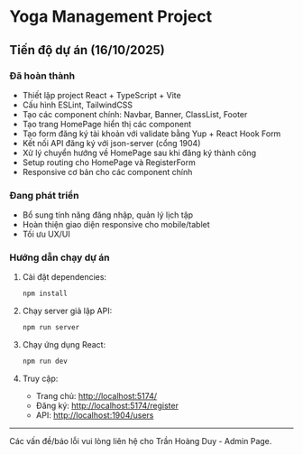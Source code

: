# Yoga Management Project

## Tiến độ dự án (16/10/2025)

### Đã hoàn thành

- Thiết lập project React + TypeScript + Vite
- Cấu hình ESLint, TailwindCSS
- Tạo các component chính: Navbar, Banner, ClassList, Footer
- Tạo trang HomePage hiển thị các component
- Tạo form đăng ký tài khoản với validate bằng Yup + React Hook Form
- Kết nối API đăng ký với json-server (cổng 1904)
- Xử lý chuyển hướng về HomePage sau khi đăng ký thành công
- Setup routing cho HomePage và RegisterForm
- Responsive cơ bản cho các component chính

### Đang phát triển

- Bổ sung tính năng đăng nhập, quản lý lịch tập
- Hoàn thiện giao diện responsive cho mobile/tablet
- Tối ưu UX/UI

### Hướng dẫn chạy dự án

1. Cài đặt dependencies:

   ```powershell
   npm install
   ```

2. Chạy server giả lập API:

   ```powershell
   npm run server
   ```

3. Chạy ứng dụng React:

   ```powershell
   npm run dev
   ```

4. Truy cập:
   - Trang chủ: <http://localhost:5174/>
   - Đăng ký: <http://localhost:5174/register>
   - API: <http://localhost:1904/users>

---
Các vấn đề/báo lỗi vui lòng liên hệ cho Trần Hoàng Duy - Admin Page.
